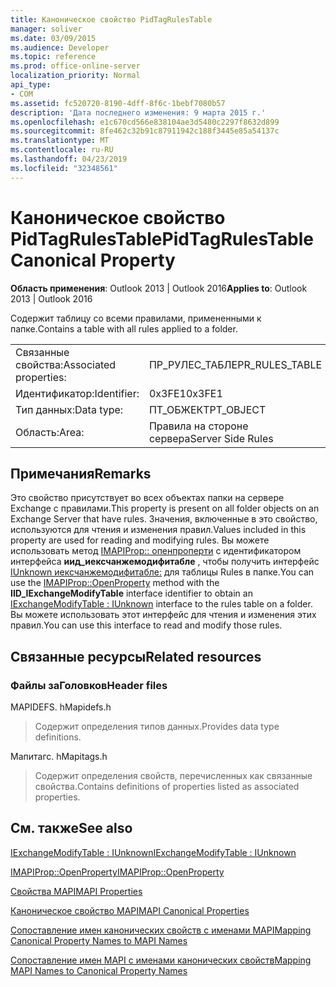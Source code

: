 ```yaml
---
title: Каноническое свойство PidTagRulesTable
manager: soliver
ms.date: 03/09/2015
ms.audience: Developer
ms.topic: reference
ms.prod: office-online-server
localization_priority: Normal
api_type:
- COM
ms.assetid: fc520720-8190-4dff-8f6c-1bebf7080b57
description: 'Дата последнего изменения: 9 марта 2015 г.'
ms.openlocfilehash: e1c670cd566e838104ae3d5480c2297f8632d899
ms.sourcegitcommit: 8fe462c32b91c87911942c188f3445e85a54137c
ms.translationtype: MT
ms.contentlocale: ru-RU
ms.lasthandoff: 04/23/2019
ms.locfileid: "32348561"
---
```

# <a name="pidtagrulestable-canonical-property"></a><span data-ttu-id="9e75b-103">Каноническое свойство PidTagRulesTable</span><span class="sxs-lookup"><span data-stu-id="9e75b-103">PidTagRulesTable Canonical Property</span></span>

  
  
<span data-ttu-id="9e75b-104">**Область применения**: Outlook 2013 | Outlook 2016</span><span class="sxs-lookup"><span data-stu-id="9e75b-104">**Applies to**: Outlook 2013 | Outlook 2016</span></span> 
  
<span data-ttu-id="9e75b-105">Содержит таблицу со всеми правилами, примененными к папке.</span><span class="sxs-lookup"><span data-stu-id="9e75b-105">Contains a table with all rules applied to a folder.</span></span>
  
|||
|:-----|:-----|
|<span data-ttu-id="9e75b-106">Связанные свойства:</span><span class="sxs-lookup"><span data-stu-id="9e75b-106">Associated properties:</span></span>  <br/> |<span data-ttu-id="9e75b-107">ПР_РУЛЕС_ТАБЛЕ</span><span class="sxs-lookup"><span data-stu-id="9e75b-107">PR_RULES_TABLE</span></span>  <br/> |
|<span data-ttu-id="9e75b-108">Идентификатор:</span><span class="sxs-lookup"><span data-stu-id="9e75b-108">Identifier:</span></span>  <br/> |<span data-ttu-id="9e75b-109">0x3FE1</span><span class="sxs-lookup"><span data-stu-id="9e75b-109">0x3FE1</span></span>  <br/> |
|<span data-ttu-id="9e75b-110">Тип данных:</span><span class="sxs-lookup"><span data-stu-id="9e75b-110">Data type:</span></span>  <br/> |<span data-ttu-id="9e75b-111">ПТ_ОБЖЕКТ</span><span class="sxs-lookup"><span data-stu-id="9e75b-111">PT_OBJECT</span></span>  <br/> |
|<span data-ttu-id="9e75b-112">Область:</span><span class="sxs-lookup"><span data-stu-id="9e75b-112">Area:</span></span>  <br/> |<span data-ttu-id="9e75b-113">Правила на стороне сервера</span><span class="sxs-lookup"><span data-stu-id="9e75b-113">Server Side Rules</span></span>  <br/> |
   
## <a name="remarks"></a><span data-ttu-id="9e75b-114">Примечания</span><span class="sxs-lookup"><span data-stu-id="9e75b-114">Remarks</span></span>

<span data-ttu-id="9e75b-115">Это свойство присутствует во всех объектах папки на сервере Exchange с правилами.</span><span class="sxs-lookup"><span data-stu-id="9e75b-115">This property is present on all folder objects on an Exchange Server that have rules.</span></span> <span data-ttu-id="9e75b-116">Значения, включенные в это свойство, используются для чтения и изменения правил.</span><span class="sxs-lookup"><span data-stu-id="9e75b-116">Values included in this property are used for reading and modifying rules.</span></span> <span data-ttu-id="9e75b-117">Вы можете использовать метод [IMAPIProp:: опенпроперти](imapiprop-openproperty.md) с идентификатором интерфейса **иид_иексчанжемодифитабле** , чтобы получить интерфейс [IUnknown иексчанжемодифитабле:](iexchangemodifytableiunknown.md) для таблицы Rules в папке.</span><span class="sxs-lookup"><span data-stu-id="9e75b-117">You can use the [IMAPIProp::OpenProperty](imapiprop-openproperty.md) method with the **IID_IExchangeModifyTable** interface identifier to obtain an [IExchangeModifyTable : IUnknown](iexchangemodifytableiunknown.md) interface to the rules table on a folder.</span></span> <span data-ttu-id="9e75b-118">Вы можете использовать этот интерфейс для чтения и изменения этих правил.</span><span class="sxs-lookup"><span data-stu-id="9e75b-118">You can use this interface to read and modify those rules.</span></span> 
  
## <a name="related-resources"></a><span data-ttu-id="9e75b-119">Связанные ресурсы</span><span class="sxs-lookup"><span data-stu-id="9e75b-119">Related resources</span></span>

### <a name="header-files"></a><span data-ttu-id="9e75b-120">Файлы заГоловков</span><span class="sxs-lookup"><span data-stu-id="9e75b-120">Header files</span></span>

<span data-ttu-id="9e75b-121">MAPIDEFS. h</span><span class="sxs-lookup"><span data-stu-id="9e75b-121">Mapidefs.h</span></span>
  
> <span data-ttu-id="9e75b-122">Содержит определения типов данных.</span><span class="sxs-lookup"><span data-stu-id="9e75b-122">Provides data type definitions.</span></span>
    
<span data-ttu-id="9e75b-123">Мапитагс. h</span><span class="sxs-lookup"><span data-stu-id="9e75b-123">Mapitags.h</span></span>
  
> <span data-ttu-id="9e75b-124">Содержит определения свойств, перечисленных как связанные свойства.</span><span class="sxs-lookup"><span data-stu-id="9e75b-124">Contains definitions of properties listed as associated properties.</span></span> 
    
## <a name="see-also"></a><span data-ttu-id="9e75b-125">См. также</span><span class="sxs-lookup"><span data-stu-id="9e75b-125">See also</span></span>



[<span data-ttu-id="9e75b-126">IExchangeModifyTable : IUnknown</span><span class="sxs-lookup"><span data-stu-id="9e75b-126">IExchangeModifyTable : IUnknown</span></span>](iexchangemodifytableiunknown.md)
  
[<span data-ttu-id="9e75b-127">IMAPIProp::OpenProperty</span><span class="sxs-lookup"><span data-stu-id="9e75b-127">IMAPIProp::OpenProperty</span></span>](imapiprop-openproperty.md)


[<span data-ttu-id="9e75b-128">Свойства MAPI</span><span class="sxs-lookup"><span data-stu-id="9e75b-128">MAPI Properties</span></span>](mapi-properties.md)
  
[<span data-ttu-id="9e75b-129">Каноническое свойство MAPI</span><span class="sxs-lookup"><span data-stu-id="9e75b-129">MAPI Canonical Properties</span></span>](mapi-canonical-properties.md)
  
[<span data-ttu-id="9e75b-130">Сопоставление имен канонических свойств с именами MAPI</span><span class="sxs-lookup"><span data-stu-id="9e75b-130">Mapping Canonical Property Names to MAPI Names</span></span>](mapping-canonical-property-names-to-mapi-names.md)
  
[<span data-ttu-id="9e75b-131">Сопоставление имен MAPI с именами канонических свойств</span><span class="sxs-lookup"><span data-stu-id="9e75b-131">Mapping MAPI Names to Canonical Property Names</span></span>](mapping-mapi-names-to-canonical-property-names.md)

